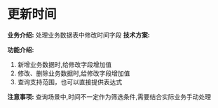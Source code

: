 # 更新时间
**业务介绍:**
处理业务数据表中修改时间字段
**技术方案:**

**功能介绍:**
1. 新增业务数据时,给修改字段增加值
2. 修改、删除业务数据时,给修改字段增加值
3. 查询支持范围，也可以直接提供表达式

**注意事项:**
查询场景中,时间不一定作为筛选条件,需要结合实际业务手动处理
